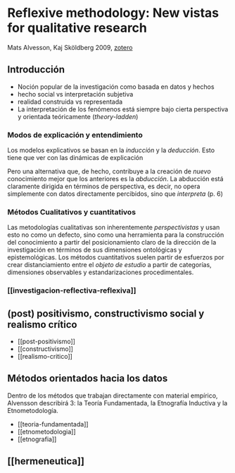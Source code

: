 # Reflexive methodology: New vistas for qualitative research

Mats Alvesson, Kaj Sköldberg 2009, [zotero](zotero://select/items/@alvesson&skoldberg2009)

## Introducción

- Noción popular de la investigación como basada en datos y hechos 
- hecho social vs interpretación subjetiva
- realidad construida vs representada
- La interpretación de los fenómenos está siempre bajo cierta perspectiva y orientada teóricamente (*theory-ladden*)  

### Modos de explicación y entendimiento

Los modelos explicativos se basan en la *inducción* y la *deducción*. Esto tiene que ver con las dinámicas de explicación

Pero una alternativa que, de hecho, contribuye a la creación de *nuevo* conocimiento mejor que los anteriores es la *abducción*. La abducción está claramente dirigida en términos de perspectiva, es decir, no opera simplemente con datos directamente percibidos, sino que *interpreta* (p. 6)

### Métodos Cualitativos y cuantitativos

Las metodologías cualitativas son inherentemente *perspectivistas* y usan esto no como un defecto, sino como una herramienta para la construcción del conocimiento a partir del posicionamiento claro de la dirección de la investigación en términos de sus dimensiones ontológicas y epistemológicas.
Los métodos cuantitativos suelen partir de esfuerzos por crear distanciamiento entre el *objeto de estudio* a partir de categorías, dimensiones observables y estandarizaciones procedimentales.

### [[investigacion-reflectiva-reflexiva]]

## (post) positivismo, constructivismo social y realismo crítico

- [[post-positivismo]]
- [[constructivismo]]
- [[realismo-critico]]

## Métodos orientados hacia los datos

Dentro de los métodos que trabajan directamente con material empírico, Alvensson describirá 3: la Teoría Fundamentada, la Etnografía Inductiva y la Etnometodología.

- [[teoria-fundamentada]]
- [[etnometodologia]]
- [[etnografia]] 

## [[hermeneutica]]